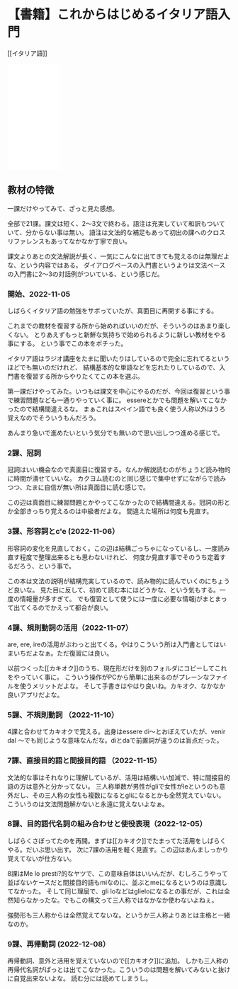# 【書籍】これからはじめるイタリア語入門

[[イタリア語]]

<iframe sandbox="allow-popups allow-scripts allow-modals allow-forms allow-same-origin" style="width:120px;height:240px;" marginwidth="0" marginheight="0" scrolling="no" frameborder="0" src="//rcm-fe.amazon-adsystem.com/e/cm?lt1=_blank&bc1=000000&IS2=1&bg1=FFFFFF&fc1=000000&lc1=0000FF&t=karino203-22&language=ja_JP&o=9&p=8&l=as4&m=amazon&f=ifr&ref=as_ss_li_til&asins=B0B152HYC7&linkId=8374afb7a2cb88efebae3d7b4552da89"></iframe>

## 教材の特徴

一課だけやってみて、ざっと見た感想。

全部で21課。課文は短く、2〜3文で終わる。語注は充実していて和訳もついていて、分からない事は無い。
語注は文法的な補足もあって初出の課へのクロスリファレンスもあってなかなか丁寧で良い。

課文よりあとの文法解説が長く、一気にこんなに出てきても覚えるのは無理だよな、という内容ではある。
ダイアログベースの入門書というよりは文法ベースの入門書に2〜3の対話例がついている、という感じだ。

### 開始、2022-11-05

しばらくイタリア語の勉強をサボっていたが、真面目に再開する事にする。

これまでの教材を復習する所から始めればいいのだが、そういうのはあまり楽しくない。
とりあえずもっと新鮮な気持ちで始められるように新しい教材をやる事にする。
という事でこの本をポチった。

イタリア語はラジオ講座をたまに聞いたりはしているので完全に忘れてるというほどでも無いのだけれど、
結構基本的な単語などを忘れたりしているので、入門書を復習する所からやりたくてこの本を選ぶ。

第一課だけやってみた。いつもは課文を中心にやるのだが、今回は復習という事で練習問題なども一通りやっていく事に。
essereとかでも問題を解いてこなかったので結構間違えるな。
まぁこれはスペイン語でも良く使う人称以外はうろ覚えなのでそういうもんだろう。

あんまり急いで進めたいという気分でも無いので思い出しつつ進める感じで。

### 2課、冠詞

冠詞はいい機会なので真面目に復習する。なんか解説読むのがちょうど読み物的に時間が潰せていいな。
カクヨム読むのと同じ感じで集中せずにながらで読みつつ、たまに自信が無い所は真面目に読む感じで。

この辺は真面目に練習問題とかやってこなかったので結構間違える。冠詞の形とか全部きっちり覚えるのは中級者だよな。
間違えた場所は何度も見直す。

### 3課、形容詞とc'e (2022-11-06）

形容詞の変化を見直しておく。この辺は結構ごっちゃになっているし、一度読み直す程度で整理出来るとも思わないけれど、
何度か見直す事でそのうち定着するだろう、という事で。

この本は文法の説明が結構充実しているので、読み物的に読んでいくのにちょうど良いな。
見た目に反して、初めて読む本にはどうかな、という気もする。一度の情報量が多すぎて。
でも復習として使うには一度に必要な情報jがまとまって出てくるのでかえって都合が良い。

### 4課、規則動詞の活用（2022-11-07）

are, ere, ireの活用がぶわっと出てくる。やはりこういう所は入門書としてはいまいちだよなぁ。ただ復習には良い。

以前つくった[[カキオク]]のうち、現在形だけを別のフォルダにコピーしてこれをやっていく事に。
こういう操作がPCから簡単に出来るのがプレーンなファイルを使うメリットだよな。
そして手書きはやはり良いね。カキオク、なかなか良いアプリだよな。

### 5課、不規則動詞 （2022-11-10）

4課と合わせてカキオクで覚える。出身はessere di〜とおぼえていたが、venir dal 〜でも同じような意味なんだな。diとdaで前置詞が違うのは盲点だった。

### 7課、直接目的語と間接目的語 （2022-11-15）

文法的な事はそれなりに理解しているが、活用は結構いい加減で、特に間接目的語の方は意外と分かってない。
三人称単数が男性がgliで女性がleというのも意外だし、その三人称の女性も複数になるとgliになるとかも全然覚えていない。
こういうのは文法問題解かないと永遠に覚えないよなぁ。

### 8課、目的語代名詞の組み合わせと使役表現（2022-12-05）

しばらくさぼってたのを再開。まずは[[カキオク]]でたまってた活用をしばらくやる。だいぶ思い出す。
次に7課の活用を軽く見直す。この辺はあんましっかり覚えてないが仕方ない。

8課はMe lo presti?的なヤツで、この意味自体はいいんだが、むしろこうやって並ばないケースだと間接目的語もmiなのに、並ぶとmeになるというのは意識してなかった。
そして同じ理屈で、gli loなどはglieloになるとの事だが、これは全然知らなかったな。でもこの構文って三人称ではなかなか使わないよねぇ。

強勢形も三人称からは全然覚えてないな。というか三人称よりあとは主格と一緒なのか。

### 9課、再帰動詞 (2022-12-08）

再帰動詞、意外と活用を覚えていないので[[カキオク]]に追加。
しかも三人称の再帰代名詞がぱっとは出てこなかった。こういうのは問題を解いてみないと抜けに自覚出来ないよな。
読む分には読めてしまうし。